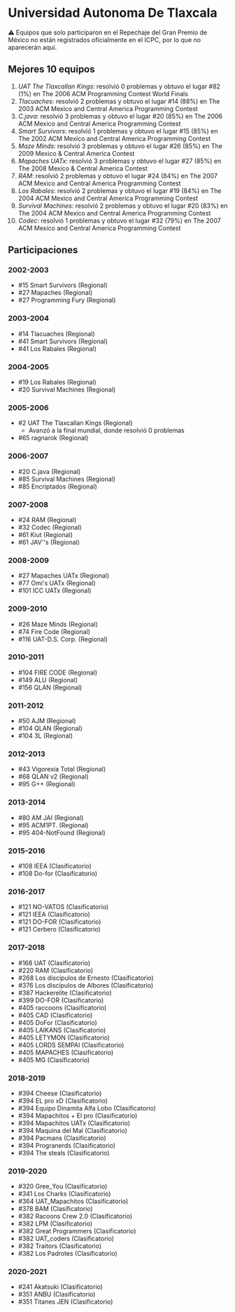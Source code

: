 # Universidad Autonoma De Tlaxcala

:warning: Equipos que solo participaron en el Repechaje del Gran Premio de México no están registrados oficialmente en el ICPC, por lo que no aparecerán aquí.

## Mejores 10 equipos

1. _UAT The Tlaxcallan Kings_: resolvió 0 problemas y obtuvo el lugar #82 (1%) en The 2006 ACM Programming Contest World Finals
1. _Tlacuaches_: resolvió 2 problemas y obtuvo el lugar #14 (88%) en The 2003 ACM Mexico and Central America Programming Contest
1. _C.java_: resolvió 3 problemas y obtuvo el lugar #20 (85%) en The 2006 ACM Mexico and Central America Programming Contest
1. _Smart Survivors_: resolvió 1 problemas y obtuvo el lugar #15 (85%) en The 2002 ACM Mexico and Central America Programming Contest
1. _Maze Minds_: resolvió 3 problemas y obtuvo el lugar #26 (85%) en The 2009 Mexico & Central America Contest
1. _Mapaches UATx_: resolvió 3 problemas y obtuvo el lugar #27 (85%) en The 2008 Mexico & Central America Contest
1. _RAM_: resolvió 2 problemas y obtuvo el lugar #24 (84%) en The 2007 ACM Mexico and Central America Programming Contest
1. _Los Rabales_: resolvió 2 problemas y obtuvo el lugar #19 (84%) en The 2004 ACM Mexico and Central America Programming Contest
1. _Survival Machines_: resolvió 2 problemas y obtuvo el lugar #20 (83%) en The 2004 ACM Mexico and Central America Programming Contest
1. _Codec_: resolvió 1 problemas y obtuvo el lugar #32 (79%) en The 2007 ACM Mexico and Central America Programming Contest

## Participaciones

### 2002-2003

- #15 Smart Survivors (Regional)
- #27 Mapaches (Regional)
- #27 Programming Fury (Regional)

### 2003-2004

- #14 Tlacuaches (Regional)
- #41 Smart Survivors (Regional)
- #41 Los Rabales (Regional)

### 2004-2005

- #19 Los Rabales (Regional)
- #20 Survival Machines (Regional)

### 2005-2006

- #2 UAT The Tlaxcallan Kings (Regional)
  - Avanzó a la final mundial, donde resolvió 0 problemas
- #65 ragnarok (Regional)

### 2006-2007

- #20 C.java (Regional)
- #85 Survival Machines (Regional)
- #85 Encriptados (Regional)

### 2007-2008

- #24 RAM (Regional)
- #32 Codec (Regional)
- #61 Kiut (Regional)
- #61 JAV''s (Regional)

### 2008-2009

- #27 Mapaches UATx (Regional)
- #77 Omi's UATx (Regional)
- #101 ICC UATx (Regional)

### 2009-2010

- #26 Maze Minds (Regional)
- #74 Fire Code (Regional)
- #116 UAT-D.S. Corp. (Regional)

### 2010-2011

- #104 FIRE CODE (Regional)
- #149 ALU (Regional)
- #156 QLAN (Regional)

### 2011-2012

- #50 AJM (Regional)
- #104 QLAN (Regional)
- #104 3L (Regional)

### 2012-2013

- #43 Vigorexia Total (Regional)
- #68 QLAN v2 (Regional)
- #95 G++ (Regional)

### 2013-2014

- #80 AM JAI (Regional)
- #95 ACM1PT. (Regional)
- #95 404-NotFound (Regional)

### 2015-2016

- #108 IEEA (Clasificatorio)
- #108 Do-for (Clasificatorio)

### 2016-2017

- #121 NO-VATOS (Clasificatorio)
- #121 IEEA (Clasificatorio)
- #121 DO-FOR (Clasificatorio)
- #121 Cerbero (Clasificatorio)

### 2017-2018

- #168 UAT (Clasificatorio)
- #220 RAM (Clasificatorio)
- #268 Los discípulos de Ernesto (Clasificatorio)
- #376 Los discípulos de Albores (Clasificatorio)
- #387 Hackerelite (Clasificatorio)
- #399 DO-FOR (Clasificatorio)
- #405 raccoons (Clasificatorio)
- #405 CAD (Clasificatorio)
- #405 DoFor (Clasificatorio)
- #405 LAIKANS (Clasificatorio)
- #405 LETYMON (Clasificatorio)
- #405 LORDS SEMPAI (Clasificatorio)
- #405 MAPACHES (Clasificatorio)
- #405 MG (Clasificatorio)

### 2018-2019

- #394 Cheese (Clasificatorio)
- #394 EL pro xD (Clasificatorio)
- #394 Equipo Dinamita Alfa Lobo (Clasificatorio)
- #394 Mapachitos + El pro (Clasificatorio)
- #394 Mapachitos UATx (Clasificatorio)
- #394 Maquina del Mal (Clasificatorio)
- #394 Pacmans (Clasificatorio)
- #394 Progranerds (Clasificatorio)
- #394 The steals (Clasificatorio)

### 2019-2020

- #320 Gree_You (Clasificatorio)
- #341 Los Charks (Clasificatorio)
- #364 UAT_Mapachitos (Clasificatorio)
- #378 BAM (Clasificatorio)
- #382 Racoons Crew 2.0 (Clasificatorio)
- #382 LPM (Clasificatorio)
- #382 Great Programmers (Clasificatorio)
- #382 UAT_coders (Clasificatorio)
- #382 Traitors (Clasificatorio)
- #382 Los Padrotes (Clasificatorio)

### 2020-2021

- #241 Akatsuki (Clasificatorio)
- #351 ANBU (Clasificatorio)
- #351 Titanes JEN (Clasificatorio)



